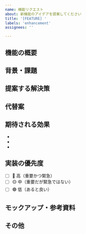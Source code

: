 ```yaml
---
name: 機能リクエスト
about: 新機能のアイデアを提案してください
title: '[FEATURE] '
labels: 'enhancement'
assignees: ''

---
```


## 機能の概要
<!-- 提案する機能を簡潔に説明してください -->

## 背景・課題
<!-- この機能が必要な理由や解決したい課題を説明してください -->

## 提案する解決策
<!-- どのように実装すべきか、具体的な提案があれば記載してください -->

## 代替案
<!-- 検討した他の解決策があれば記載してください -->

## 期待される効果
<!-- この機能により得られるメリットを記載してください -->
- 
- 
- 

## 実装の優先度
<!-- 優先度についてのあなたの意見を記載してください -->
- [ ] 🔴 高（重要かつ緊急）
- [ ] 🟡 中（重要だが緊急ではない）
- [ ] 🟢 低（あると良い）

## モックアップ・参考資料
<!-- UIの変更を伴う場合は、モックアップや参考となる画像を添付してください -->

## その他
<!-- その他、考慮すべき点があれば記載してください -->